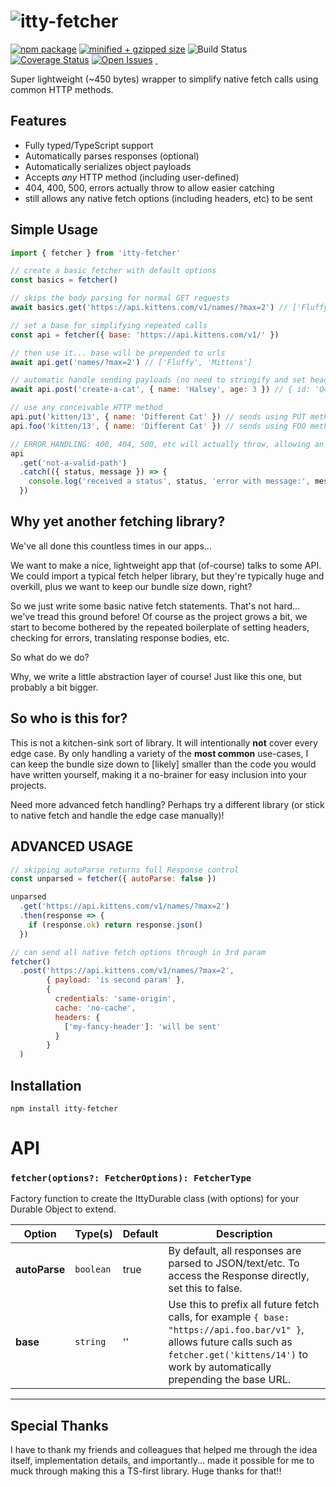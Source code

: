 # ![itty-fetcher](https://user-images.githubusercontent.com/865416/189512292-3d877e9b-5ae6-4ccb-aba6-9602ee5a7578.png)

[![npm package][npm-image]][npm-url]
[![minified + gzipped size][gzip-image]][gzip-url]
![Build Status](https://github.com/kwhitley/itty-router/actions/workflows/verify.yml/badge.svg)
[![Coverage Status][coveralls-image]][coveralls-url]
[![Open Issues][issues-image]][issues-url]
<a href="https://github.com/kwhitley/itty-fetcher" target="\_parent">
  <img alt="" src="https://img.shields.io/github/stars/kwhitley/itty-fetcher.svg?style=social&label=Star" />
</a>
<a href="https://twitter.com/kevinrwhitley" target="\_parent">
  <img alt="" src="https://img.shields.io/twitter/follow/kevinrwhitley.svg?style=social&label=Follow" />
</a>

Super lightweight (~450 bytes) wrapper to simplify native fetch calls using common HTTP methods.

## Features
- Fully typed/TypeScript support
- Automatically parses responses (optional)
- Automatically serializes object payloads
- Accepts *any* HTTP method (including user-defined)
- 404, 400, 500, errors actually throw to allow easier catching
- still allows any native fetch options (including headers, etc) to be sent

## Simple Usage
```js
import { fetcher } from 'itty-fetcher'

// create a basic fetcher with default options
const basics = fetcher()

// skips the body parsing for normal GET requests
await basics.get('https://api.kittens.com/v1/names/?max=2') // ['Fluffy', 'Mittens']

// set a base for simplifying repeated calls
const api = fetcher({ base: 'https://api.kittens.com/v1/' })

// then use it... base will be prepended to urls
await api.get('names/?max=2') // ['Fluffy', 'Mittens']

// automatic handle sending payloads (no need to stringify and set headers)
await api.post('create-a-cat', { name: 'Halsey', age: 3 }) // { id: 'Q4AW', name: 'Halsey', age: 3 }

// use any conceivable HTTP method
api.put('kitten/13', { name: 'Different Cat' }) // sends using PUT method
api.foo('kitten/13', { name: 'Different Cat' }) // sends using FOO method

// ERROR HANDLING: 400, 404, 500, etc will actually throw, allowing an easy catch
api
  .get('not-a-valid-path')
  .catch(({ status, message }) => {
    console.log('received a status', status, 'error with message:', message)
  })
```

## Why yet another fetching library?
We've all done this countless times in our apps... 

We want to make a nice, lightweight app that (of-course) talks to some API.  We could import a typical fetch helper library, but they're typically huge and overkill, plus we want to keep our bundle size down, right?

So we just write some basic native fetch statements.  That's not hard... we've tread this ground before! Of course as the project grows a bit, we start to become bothered by the repeated boilerplate of setting headers, checking for errors, translating response bodies, etc.

So what do we do?

Why, we write a little abstraction layer of course!  Just like this one, but probably a bit bigger.

## So who is this for?
This is not a kitchen-sink sort of library.  It will intentionally **not** cover every edge case.  By only handling a variety of the **most common** use-cases, I can keep the bundle size down to [likely] smaller than the code you would have written yourself, making it a no-brainer for easy inclusion into your projects.

Need more advanced fetch handling?  Perhaps try a different library (or stick to native fetch and handle the edge case manually)!

## ADVANCED USAGE
```js
// skipping autoParse returns full Response control
const unparsed = fetcher({ autoParse: false })

unparsed
  .get('https://api.kittens.com/v1/names/?max=2')
  .then(response => {
    if (response.ok) return response.json()
  })

// can send all native fetch options through in 3rd param
fetcher()
  .post('https://api.kittens.com/v1/names/?max=2',
        { payload: 'is second param' },
        {
          credentials: 'same-origin',
          cache: 'no-cache',
          headers: {
            ['my-fancy-header']: 'will be sent'
          }
        }
  )
```

## Installation

```
npm install itty-fetcher
```

# API

### `fetcher(options?: FetcherOptions): FetcherType`
Factory function to create the IttyDurable class (with options) for your Durable Object to extend.

| Option | Type(s) | Default | Description |
| --- | --- | --- | --- |
| **autoParse** | `boolean` | true | By default, all responses are parsed to JSON/text/etc.  To access the Response directly, set this to false.
| **base** | `string` | '' | Use this to prefix all future fetch calls, for example `{ base: "https://api.foo.bar/v1" }`, allows future calls such as `fetcher.get('kittens/14')` to work by automatically prepending the base URL.

---

[twitter-image]:https://img.shields.io/twitter/url?style=social&url=https%3A%2F%2Fwww.npmjs.com%2Fpackage%2Fitty-fetcher
[logo-image]:https://user-images.githubusercontent.com/865416/114285361-2bd3e180-9a1c-11eb-8386-a2e9f4383d43.png
[gzip-image]:https://img.shields.io/bundlephobia/minzip/itty-fetcher
[gzip-url]:https://bundlephobia.com/result?p=itty-fetcher
[issues-image]:https://img.shields.io/github/issues/kwhitley/itty-fetcher
[issues-url]:https://github.com/kwhitley/itty-fetcher/issues
[npm-image]:https://img.shields.io/npm/v/itty-fetcher.svg
[npm-url]:http://npmjs.org/package/itty-fetcher
[travis-image]:https://travis-ci.org/kwhitley/itty-fetcher.svg?branch=v0.x
[travis-url]:https://travis-ci.org/kwhitley/itty-fetcher
[david-image]:https://david-dm.org/kwhitley/itty-fetcher/status.svg
[david-url]:https://david-dm.org/kwhitley/itty-fetcher
[coveralls-image]:https://coveralls.io/repos/github/kwhitley/itty-fetcher/badge.svg?branch=v0.x
[coveralls-url]:https://coveralls.io/github/kwhitley/itty-fetcher?branch=v0.x

## Special Thanks
I have to thank my friends and colleagues that helped me through the idea itself, implementation details, and importantly... made it possible for me to muck through making this a TS-first library.  Huge thanks for that!!
